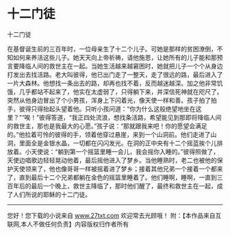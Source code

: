 # 十二门徒

十二门徒 

在基督诞生前的三百年时，一位母亲生了十二个儿子。可她是那样的贫困潦倒，不知如何来养活这些儿子。她天天向上帝祈祷，请他施恩，让她所有的儿子能和那预言要降临人间的救世主在一起。当她生活越来越窘困时，她就把儿子一个个从身边打发出去找活路。老大叫彼得，他已出门走了一整天，走了很远的路，最后进入了一片大森林。他想找一条出去的路，却再也找不着，反而越迷越深。加之他非常饥饿，几乎都站不起来了，他实在太虚弱了，只得躺下来，并深信死神就在咫尺了。突然从他身边冒出了个小男孩，浑身上下闪着光，像天使一样和善。孩子拍了拍手，彼得只得抬起头望着他。只听小孩问道：“你为什么这般绝望地坐在这里？”“唉！”彼得答道，“我正四处流浪，想找条活路，希望能见到那即将降临人间的救世主，那也是我最大的心愿。”孩子说：“那就跟我来吧！你的愿望会满足的。”他拉着可怜的彼得的手，领着他穿过悬崖，来到一个山洞前。他们走进了山洞，里面全是金银水晶，一切都在闪闪发光。在洞的正中央有十二个摇蓝挨个儿排放着。小天使说：“躺到第一个摇篮里睡一会儿，我会摇你入睡的。”彼得照做了，天使边唱歌边轻轻晃动他着，最后摇他进入了梦乡。当他睡熟时，老二也被他的保护天使领来了，他也像哥哥一样被摇着进了梦乡；接着其他兄弟一个接着一个都来了，直到最后十二个兄弟都躺在金色的摇篮里睡着了。他们睡啊，睡啊，一直到三百年后的最后一个晚上，救世主降临了，那时他们醒了，最终和救世主在一起，成了人们所说的耶稣的十二门徒。 

                  
--------------------
您好！您下载的小说来自 www.27txt.com 欢迎常去光顾哦！
附：【本作品来自互联网,本人不做任何负责】内容版权归作者所有